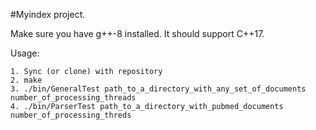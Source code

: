 #Myindex project.

Make sure you have g++-8 installed. It should support C++17.

Usage:

	1. Sync (or clone) with repository
	2. make
	3. ./bin/GeneralTest path_to_a_directory_with_any_set_of_documents number_of_processing_threads
	4. ./bin/ParserTest path_to_a_directory_with_pubmed_documents number_of_processing_threds

